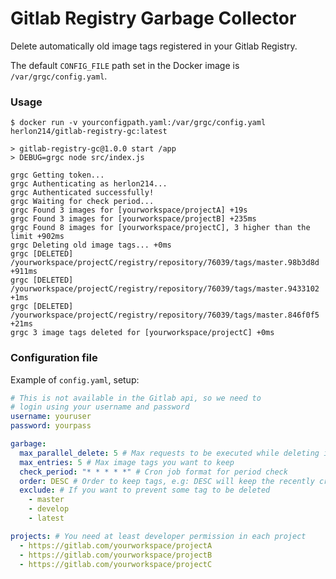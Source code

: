 # Gitlab Registry Garbage Collector
Delete automatically old image tags registered in your Gitlab Registry.

The default `CONFIG_FILE` path set in the Docker image is `/var/grgc/config.yaml`.

### Usage
```
$ docker run -v yourconfigpath.yaml:/var/grgc/config.yaml herlon214/gitlab-registry-gc:latest

> gitlab-registry-gc@1.0.0 start /app
> DEBUG=grgc node src/index.js

grgc Getting token...
grgc Authenticating as herlon214...
grgc Authenticated successfully!
grgc Waiting for check period...
grgc Found 3 images for [yourworkspace/projectA] +19s
grgc Found 3 images for [yourworkspace/projectB] +235ms
grgc Found 8 images for [yourworkspace/projectC], 3 higher than the limit +902ms
grgc Deleting old image tags... +0ms
grgc [DELETED] /yourworkspace/projectC/registry/repository/76039/tags/master.98b3d8d +911ms
grgc [DELETED] /yourworkspace/projectC/registry/repository/76039/tags/master.9433102 +1ms
grgc [DELETED] /yourworkspace/projectC/registry/repository/76039/tags/master.846f0f5 +21ms
grgc 3 image tags deleted for [yourworkspace/projectC] +0ms
```

### Configuration file
Example of `config.yaml`, setup:
```yaml
# This is not available in the Gitlab api, so we need to
# login using your username and password
username: youruser
password: yourpass

garbage:
  max_parallel_delete: 5 # Max requests to be executed while deleting in parallel
  max_entries: 5 # Max image tags you want to keep
  check_period: "* * * * *" # Cron job format for period check
  order: DESC # Order to keep tags, e.g: DESC will keep the recently created
  exclude: # If you want to prevent some tag to be deleted
    - master
    - develop
    - latest

projects: # You need at least developer permission in each project
  - https://gitlab.com/yourworkspace/projectA
  - https://gitlab.com/yourworkspace/projectB
  - https://gitlab.com/yourworkspace/projectC
```